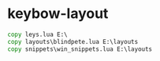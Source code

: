 # keybow-layout

```cmd
copy leys.lua E:\
copy layouts\blindpete.lua E:\layouts
copy snippets\win_snippets.lua E:\layouts
```
